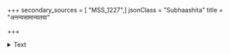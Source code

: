 +++
secondary_sources = [ "MSS_1227",]
jsonClass = "Subhaashita"
title = "अनन्यसामान्यतया"

+++

<details><summary>Text</summary>

अनन्यसामान्यतया प्रसिद्धस् त्यागीति गीतो जगतीतले यः।  
अभूदहंपूर्विकया गतानाम् अतीव भूमिः स्मरमार्गणानाम्॥
</details>
